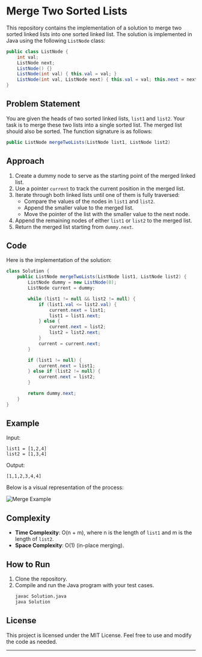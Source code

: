 

# Merge Two Sorted Lists

This repository contains the implementation of a solution to merge two sorted linked lists into one sorted linked list. The solution is implemented in Java using the following `ListNode` class:

```java
public class ListNode {
    int val;
    ListNode next;
    ListNode() {}
    ListNode(int val) { this.val = val; }
    ListNode(int val, ListNode next) { this.val = val; this.next = next; }
}
```

## Problem Statement

You are given the heads of two sorted linked lists, `list1` and `list2`. Your task is to merge these two lists into a single sorted list. The merged list should also be sorted. The function signature is as follows:

```java
public ListNode mergeTwoLists(ListNode list1, ListNode list2)
```

## Approach

1. Create a dummy node to serve as the starting point of the merged linked list.
2. Use a pointer `current` to track the current position in the merged list.
3. Iterate through both linked lists until one of them is fully traversed:
    - Compare the values of the nodes in `list1` and `list2`.
    - Append the smaller value to the merged list.
    - Move the pointer of the list with the smaller value to the next node.
4. Append the remaining nodes of either `list1` or `list2` to the merged list.
5. Return the merged list starting from `dummy.next`.

## Code

Here is the implementation of the solution:

```java
class Solution {
    public ListNode mergeTwoLists(ListNode list1, ListNode list2) {
        ListNode dummy = new ListNode(0);
        ListNode current = dummy;

        while (list1 != null && list2 != null) {
            if (list1.val <= list2.val) {
                current.next = list1;
                list1 = list1.next;
            } else {
                current.next = list2;
                list2 = list2.next;
            }
            current = current.next;
        }

        if (list1 != null) {
            current.next = list1;
        } else if (list2 != null) {
            current.next = list2;
        }

        return dummy.next;
    }
}
```

## Example

Input:
```
list1 = [1,2,4]
list2 = [1,3,4]
```

Output:
```
[1,1,2,3,4,4]
```

Below is a visual representation of the process:

![Merge Example](https://assets.leetcode.com/uploads/2020/10/03/merge_ex1.jpg)

## Complexity

- **Time Complexity**: O(n + m), where n is the length of `list1` and m is the length of `list2`.
- **Space Complexity**: O(1) (in-place merging).

## How to Run

1. Clone the repository.
2. Compile and run the Java program with your test cases.
    ```sh
    javac Solution.java
    java Solution
    ```

## License

This project is licensed under the MIT License. Feel free to use and modify the code as needed.

---
